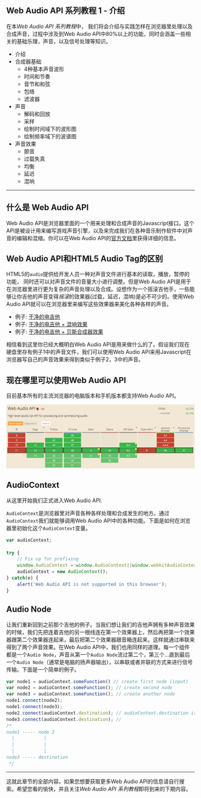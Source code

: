 ## Web Audio API 系列教程 1 - 介绍

在本*Web Audio API 系列教程*中， 我们将会介绍与实践怎样在浏览器里处理以及合成声音，过程中涉及到Web Audio API中80%以上的功能，同时会涵盖一些相关的基础乐理，声音，以及信号处理等知识。

- 介绍
- 合成器基础
    - 4种基本声音波形
    - 时间和节奏
    - 音节和和弦
    - 包络
    - 滤波器
- 声音
    - 解码和回放
    - 采样
    - 绘制时间域下的波形图
    - 绘制频率域下的波谱图
- 声音效果
    - 颤音
    - 过载失真
    - 均衡
    - 延迟
    - 混响

---

## 什么是 Web Audio API

Web Audio API是浏览器里面的一个用来处理和合成声音的Javascript接口。这个API是被设计用来编写游戏声音引擎，以及来完成我们在各种音乐制作软件中对声音的编辑和混缩。你可以在Web Audio API的[官方文档](http://webaudio.github.io/web-audio-api/)里获得详细的信息。

## Web Audio API和HTML5 Audio Tag的区别

HTML5的`audio`提供给开发人员一种对声音文件进行基本的读取，播放，暂停的功能， 同时还可以对声音文件的音量大小进行调整。但是Web Audio API是用于在浏览器里进行更为复杂的声音处理以及合成。设想作为一个摇滚吉他手，一些能够让你吉他的声音变得*摇滚*的效果器(过载，延迟，混响)是必不可少的。使用Web Audio API就可以在浏览器里来编写这些效果器来美化各种各样的声音。

- 例子: [干净的电吉他](https://soundcloud.com/haochuan/guitar1?in=haochuan/sets/test-1/s-pqdGV)
- 例子: [干净的电吉他 + 混响效果](https://soundcloud.com/haochuan/reverb?in=haochuan/sets/test-1/s-pqdGV)
- 例子: [干净的电吉他 + 贝斯合成器效果](https://soundcloud.com/haochuan/bass-synth?in=haochuan/sets/test-1/s-pqdGV)

相信看到这里你已经大概明白Web Audio API是用来做什么的了。假设我们现在硬盘里存有例子1中的声音文件，我们可以使用Web Audio API来用Javascript在浏览器写自己的声音效果来得到类似于例子2，3中的声音。

## 现在哪里可以使用Web Audio API

目前基本所有的主流浏览器的电脑版本和手机版本都支持Web Audio API。

![Web Audio API support](images/web-audio-api-support.png)

## AudioContext

从这里开始我们正式进入Web Audio API.

`AudioContext`是浏览器里对声音各种各样处理和合成发生的地方。通过`AudioContext`我们就能够调用Web Audio API中的各种功能。下面是如何在浏览器里初始化这个`AudioContext`变量。

```js
var audioContext;

try {
    // Fix up for prefixing
    window.AudioContext = window.AudioContext||window.webkitAudioContext;
    audioContext = new AudioContext();
} catch(e) {
    alert('Web Audio API is not supported in this browser');
}
```

## Audio Node

让我们重新回到之前那个吉他的例子。当我们想让我们的吉他声拥有多种声音效果的时候，我们先把连着吉他的另一根线连在第一个效果器上，然后再把第一个效果器跟第二个效果器连起来，最后把第二个效果器跟音箱连起来。这样就通过串联来得到了两个声音效果。在Web Audio API中，我们也用同样的道理。每一个组件都是一个`Audio Node`，声音从第一个`Audio Node`流过第二个，第三个...直到最后一个`Audio Node`（通常是电脑的扬声器输出），以串联或者并联的方式来进行信号传输。下面是一个简单的例子。


```js
var node1 = audioContext.someFunction() // create first node (input)
var node2 = audioContext.someFunction(); // create second node
var node3 = audioContext.someFunction(); // create another node
node1.connect(node2);
node1.connect(node3);
node2.connect(audioContext.destination); // audioContext.destination is the system output
node3.connect(audioContext.destination); //
/*
node1 ----- node 2
  |           |
  |           |
  |           |          
node3 ----- destination
 */
```

---

这就此章节的全部内容。如果您想要获取更多Web Audio API的信息请自行搜索。希望您看的愉快，并且关注*Web Audio API 系列教程*即将到来的下期内容。   

